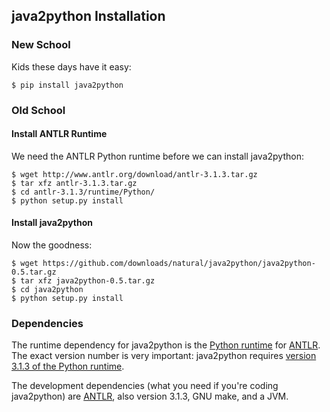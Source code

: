 ## java2python Installation

### New School

Kids these days have it easy:

    $ pip install java2python

### Old School

#### Install ANTLR Runtime

We need the ANTLR Python runtime before we can install java2python:

    $ wget http://www.antlr.org/download/antlr-3.1.3.tar.gz
    $ tar xfz antlr-3.1.3.tar.gz
    $ cd antlr-3.1.3/runtime/Python/
    $ python setup.py install

#### Install java2python

Now the goodness:

    $ wget https://github.com/downloads/natural/java2python/java2python-0.5.tar.gz
    $ tar xfz java2python-0.5.tar.gz
    $ cd java2python
    $ python setup.py install


### Dependencies

The runtime dependency for java2python is the [Python runtime][] for [ANTLR][].
The exact version number is very important: java2python requires
[version 3.1.3 of the Python runtime][].

The development dependencies (what you need if you're coding java2python) are
[ANTLR][], also version 3.1.3, GNU make, and a JVM.


[version 3.1.3 of the Python runtime]: http://www.antlr.org/download/antlr-3.1.3.tar.gz
[Python runtime]: http://www.antlr.org/wiki/display/ANTLR3/Python+runtime
[ANTLR]: http://www.antlr.org

